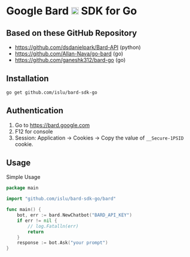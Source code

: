 # Google Bard <img src="https://www.gstatic.com/lamda/images/favicon_v1_150160cddff7f294ce30.svg" width="20px" /> SDK for Go

## Based on these GitHub Repository

- https://github.com/dsdanielpark/Bard-API (python)
- https://github.com/Allan-Nava/go-bard (go)
- https://github.com/ganeshk312/bard-go (go)

## Installation

```
go get github.com/islu/bard-sdk-go
```

## Authentication

1. Go to https://bard.google.com
2. F12 for console
3. Session: Application → Cookies → Copy the value of `__Secure-1PSID` cookie.

## Usage

Simple Usage
```go
package main

import "github.com/islu/bard-sdk-go/bard"

func main() {
	bot, err := bard.NewChatbot("BARD_API_KEY")
	if err != nil {
		// log.Fatalln(err)
		return
	}
    response := bot.Ask("your prompt")
}
```
